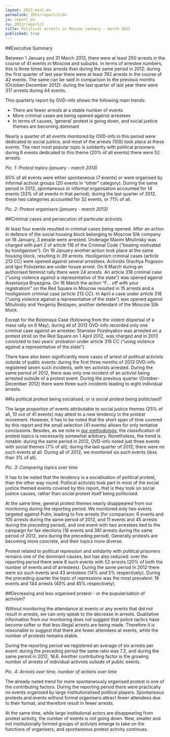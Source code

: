 ```yaml
---
layout: 2013_main_en
permalink: 2013/report/1/en
js: report_en
ru: 2013/report/1
title: Political arrests in Moscow january - march 2013
published: true
---
```


<a id="exuctive-summary" class="hashlink"></a>
##Executive Summary

Between 1 January and 31 March 2013, there were at least 250 arrests in the course of 41 events in Moscow and suburbs. In terms of arrestee numbers, this is three times less arrests than during the same period in 2012: during the first quarter of last year there were at least 782 arrests in the course of 42 events. The same can be said in comparison to the previous months (October-December 2012): during the last quarter of last year there were 317 arrests during 44 events.

This quarterly report by OVD-info shows the following main trends:

- There are fewer arrests at a stable number of events
- More criminal cases are being opened against arrestees
- In terms of causes, ‘general’ protest  is going down, and social justice themes are becoming dominant 

Nearly a quarter of all events monitored by OVD-info in this period were dedicated to social justice, and most of the arrests (100) took place at these events. The next most popular topic is solidarity with political prisoners: during 8 events dedicated to this theme (20% of all events) there were 52 arrests.

<script type="text/javascript" src="//ajax.googleapis.com/ajax/static/modules/gviz/1.0/chart.js"> {"dataSourceUrl":"//docs.google.com/spreadsheet/tq?key=0AqL_R49TiUuAdHlwaDVJb2kxQTBsSzBhUXdfN2lobGc&transpose=0&headers=0&range=B2%3AC11&gid=3&pub=1","options":{"vAxes":[{"useFormatFromData":true,"minValue":null,"viewWindow":{"min":null,"max":null},"maxValue":null},{"useFormatFromData":true,"minValue":null,"viewWindow":{"min":null,"max":null},"maxValue":null}],"titleTextStyle":{"bold":true,"color":"#000","fontSize":16},"pieHole":0,"booleanRole":"certainty","title":"","animation":{"duration":500},"legend":"labeled","colors":["#3366CC","#DC3912","#FF9900","#109618","#990099","#0099C6","#DD4477","#66AA00","#B82E2E","#316395","#994499","#22AA99","#AAAA11","#6633CC","#E67300","#8B0707","#651067","#329262","#5574A6","#3B3EAC","#B77322","#16D620","#B91383","#F4359E","#9C5935","#A9C413","#2A778D","#668D1C","#BEA413","#0C5922","#743411"],"theme":"maximized","is3D":true,"pieSliceText":"value","hAxis":{"useFormatFromData":true,"minValue":null,"viewWindow":{"min":null,"max":null},"maxValue":null},"width":626,"height":420},"state":{},"view":{},"isDefaultVisualization":true,"chartType":"PieChart","chartName":"Chart 6"} </script>
<a id="pic-1" class="hashlink"></a>
  
*Pic. 1: Protest topics (january - march 2013)* 

65% of all events were either spontaneous (7 events) or were organised by informal activist groups (20 events in “other” category). During the same period in 2012, spontaneous or informal organisation accounted for 14 events (33% of all events in that period); during the last quarter of 2012, these two categories accounted for 32 events, or 71% of all.

<script type="text/javascript" src="//ajax.googleapis.com/ajax/static/modules/gviz/1.0/chart.js"> {"dataSourceUrl":"//docs.google.com/spreadsheet/tq?key=0AqL_R49TiUuAdHlwaDVJb2kxQTBsSzBhUXdfN2lobGc&transpose=0&headers=0&range=B2%3AC8&gid=10&pub=1","options":{"titleTextStyle":{"bold":true,"color":"#000","fontSize":16},"colors":["#3366CC","#DC3912","#FF9900","#109618","#990099","#0099C6","#DD4477","#66AA00","#B82E2E","#316395","#994499","#22AA99","#AAAA11","#6633CC","#E67300","#8B0707","#651067","#329262","#5574A6","#3B3EAC","#B77322","#16D620","#B91383","#F4359E","#9C5935","#A9C413","#2A778D","#668D1C","#BEA413","#0C5922","#743411"],"theme":"maximized","width":626,"is3D":true,"pieSliceText":"value","hAxis":{"useFormatFromData":true,"minValue":null,"viewWindow":{"min":null,"max":null},"maxValue":null},"vAxes":[{"useFormatFromData":true,"minValue":null,"viewWindow":{"min":null,"max":null},"maxValue":null},{"useFormatFromData":true,"minValue":null,"viewWindow":{"min":null,"max":null},"maxValue":null}],"pieHole":0,"booleanRole":"certainty","title":"","height":420,"legend":"labeled","animation":{"duration":500}},"state":{},"view":{},"isDefaultVisualization":true,"chartType":"PieChart","chartName":"Chart 7"} </script>
<a id="pic-2" class="hashlink"></a>
  
*Pic. 2: Protest organisers (january - march 2013)*  

<a id="criminal-cases" class="hashlink"></a>
##Criminal cases and persecution of particular activists

At least four events resulted in criminal cases being opened. After an action in defence of the social housing block belonging to Moscow Silk company on 18 January, 3 people were arrested. Underage Maxim Mitulinsky was charged with part 2 of article 116 of the Criminal Code (“beating motivated by hooliganism”). On 19 January another action took place at the same housing block, resulting in 39 arrests. Hooliganism criminal cases (article 213 CC) were opened against several arrestees. Activists Grachya Pogosov and Igor Polozenko are under house arrest. On 8 March during an authorised feminist rally there were 24 arrests. An article 318 criminal case (“using violence against a representative of the state”) was opened against Anastasiya Bryazgina. On 18 March the action “F... off with your registration!” on the Red Square in Moscow resulted in 15 arrests and a hooliganism criminal case (article 213 CC). In April a case under article 318 (“using violence against a representative of the state”) was opened against Mitulinsky and Yevgeniy Bestayev, another defendant of the Moscow Silk block.

Except for the Bolotnaya Case (following from the violent dispersal of a mass rally on 6 May), during all of 2012 OVD-info recorded only one criminal case against an arrestee: Stanislav Pozdnyakov was arrested on a protest stroll on the Red Square on 1 April 2012, was charged and in 2013 convicted to two years’ probation under article 318 CC (“using violence against a representative of the state”).

There have also been significantly more cases of arrest of political activists outside of public events: during the first three months of 2013 OVD-info registered seven such incidents, with ten activists arrested. During the same period of 2012, there was only one incident of an activist being arrested outside of a protest event. During the previous quarter (October-December 2012) there were three such incidents leading to eight individual arrests.

<a id="socialization" class="hashlink"></a>
##Is political protest being socialised, or is social protest being politicised?

The large proportion of events attributable to social justice themes (25% of all, 10 out of 41 events) may attest to a new tendency in the protest movement. However, it has to be noted that the short span of time covered by this report and the small selection (41 events) allows for only tentative conclusions. Besides, as we note in [our methodology](http://reports.ovdinfo.org/2012/report/en/#our-data-and-methodology), the classification of protest topics is necessarily somewhat arbitrary. Nonetheless, the trend is notable: during the same period in 2012, OVD-info noted just three events with social themes (7% of all); during the last quarter of 2012, there were no such events at all. During all of 2012, we monitored six such events (less than 3% of all).

<script type="text/javascript" src="//ajax.googleapis.com/ajax/static/modules/gviz/1.0/chart.js"> {"dataSourceUrl":"//docs.google.com/spreadsheet/tq?key=0AqL_R49TiUuAdHlwaDVJb2kxQTBsSzBhUXdfN2lobGc&transpose=0&headers=1&range=F1%3AI12&gid=20&pub=1","options":{"vAxes":[{"useFormatFromData":true,"title":null,"minValue":null,"logScale":false,"viewWindow":{"min":null,"max":null},"maxValue":null},{"useFormatFromData":true,"minValue":null,"logScale":false,"viewWindow":{"min":null,"max":null},"maxValue":null}],"titleTextStyle":{"bold":true,"color":"#000","fontSize":16},"booleanRole":"certainty","title":"","animation":{"duration":500},"legend":"in","theme":"maximized","hAxis":{"useFormatFromData":true,"minValue":null,"viewWindowMode":null,"viewWindow":null,"maxValue":null},"isStacked":false,"width":626,"height":420},"state":{},"view":{},"isDefaultVisualization":true,"chartType":"ColumnChart","chartName":"Chart 10"} </script>
<a id="pic-3" class="hashlink"></a>
  
*Pic. 3: Comparing topics over time*  

It has to be noted that the tendency is a socialisation of political protest, than the other way round. Political activists took part in most of the social justice themed events covered by this report, that is they took on social justice causes, rather than social protest itself being politicised.

At the same time, general protest themes nearly disappeared from our monitoring during the reporting period. We monitored only two events targeted against Putin, leading to five arrests (for comparison: 6 events and 105 arrests during the same period of 2012, and 11 events and 45 arrests during the preceding period), and one event with two arrestees tied to the campaign for fair elections (16 events and 381 arrests during the same period of 2012, zero during the preceding period). Generally protests are becoming more concrete, and their topics more diverse.

Protest related to political repression and solidarity with political prisoners remains one of the dominant causes, but has also reduced: over the reporting period there were 8 such events with 52 arrests (20% of both the number of events and of arrestees). During the same period in 2012 there were six such events and 43 arrestees (14% and 5% respectively). During the preceding quarter the topic of repressions was the most prevalent: 18 events and 144 arrests (40% and 45% respectively).

<a id="pop-activism" class="hashlink"></a>
##Decreasing and less organised protest - or the popularisation of activism?
 
Without monitoring the attendance at events or any events that did not result in arrests, we can only speak to the decrease in arrests. Qualitative information from our monitoring does not suggest that police tactics have become softer or that less illegal arrests are being made. Therefore it is reasonable to suggest that there are fewer attendees at events, while the number of protests remains stable.

During the reporting period we registered an average of six arrests per event: during the preceding period the same ratio was 7.2, and during the same period in 2012, 18.6. Another contributing factor is the growing number of arrests of individual activists outside of public events.

<script type="text/javascript" src="//ajax.googleapis.com/ajax/static/modules/gviz/1.0/chart.js"> {"dataSourceUrl":"//docs.google.com/spreadsheet/tq?key=0AqL_R49TiUuAdHlwaDVJb2kxQTBsSzBhUXdfN2lobGc&transpose=0&headers=1&range=F1%3AI3&gid=25&pub=1","options":{"vAxes":[{"useFormatFromData":true,"title":null,"minValue":null,"viewWindow":{"min":null,"max":null},"maxValue":null},{"useFormatFromData":true,"minValue":null,"viewWindow":{"min":null,"max":null},"maxValue":null}],"titleTextStyle":{"bold":true,"color":"#000","fontSize":16},"booleanRole":"certainty","title":"","animation":{"duration":500},"legend":"in","theme":"maximized","hAxis":{"useFormatFromData":true,"minValue":null,"viewWindowMode":null,"viewWindow":null,"maxValue":null},"isStacked":false,"width":626,"height":420},"state":{},"view":{},"isDefaultVisualization":true,"chartType":"ColumnChart","chartName":"Chart 8"} </script>
<a id="pic-4" class="hashlink"></a>
  
*Pic. 4: Arrests over time, number of actions over time*  

The already noted trend for more spontaneously organised protest is one of the contributing factors. During the reporting period there were practically no events organised by large institutionalised political players. Spontaneous protests and events without formal organisers attract fewer attendees due to their format, and therefore result in fewer arrests.

At the same time, while large institutional actors are disappearing from protest activity, the number of events is not going down. New, smaller and not institutionally formed groups of activists emerge to take on the functions of organisers, and spontaneous protest activity continues. 